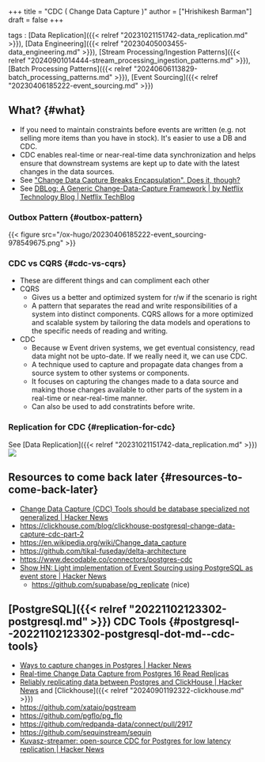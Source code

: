 +++
title = "CDC ( Change Data Capture )"
author = ["Hrishikesh Barman"]
draft = false
+++

tags
: [Data Replication]({{< relref "20231021151742-data_replication.md" >}}), [Data Engineering]({{< relref "20230405003455-data_engineering.md" >}}), [Stream Processing/Ingestion Patterns]({{< relref "20240901014444-stream_processing_ingestion_patterns.md" >}}), [Batch Processing Patterns]({{< relref "20240606113829-batch_processing_patterns.md" >}}), [Event Sourcing]({{< relref "20230406185222-event_sourcing.md" >}})


## What? {#what}

-   If you need to maintain constraints before events are written (e.g. not selling more items than you have in stock). It's easier to use a DB and CDC.
-   CDC enables real-time or near-real-time data synchronization and helps ensure that downstream systems are kept up to date with the latest changes in the data sources.
-   See ["Change Data Capture Breaks Encapsulation". Does it, though?](https://lobste.rs/s/yepcsr/change_data_capture_breaks)
-   See [DBLog: A Generic Change-Data-Capture Framework | by Netflix Technology Blog | Netflix TechBlog](https://netflixtechblog.com/dblog-a-generic-change-data-capture-framework-69351fb9099b)


### Outbox Pattern {#outbox-pattern}

{{< figure src="/ox-hugo/20230406185222-event_sourcing-978549675.png" >}}


### CDC vs CQRS {#cdc-vs-cqrs}

-   These are different things and can compliment each other
-   CQRS
    -   Gives us a better and optimized system for r/w if the scenario is right
    -   A pattern that separates the read and write responsibilities of a system into distinct components. CQRS allows for a more optimized and scalable system by tailoring the data models and operations to the specific needs of reading and writing.
-   CDC
    -   Because w Event driven systems, we get eventual consistency, read data might not be upto-date. If we really need it, we can use CDC.
    -   A technique used to capture and propagate data changes from a source system to other systems or components.
    -   It focuses on capturing the changes made to a data source and making those changes available to other parts of the system in a real-time or near-real-time manner.
    -   Can also be used to add constratints before write.


### Replication for CDC {#replication-for-cdc}

See [Data Replication]({{< relref "20231021151742-data_replication.md" >}})
![](/ox-hugo/20230406185222-event_sourcing-1535234753.png)


## Resources to come back later {#resources-to-come-back-later}

-   [Change Data Capture (CDC) Tools should be database specialized not generalized | Hacker News](https://news.ycombinator.com/item?id=41304830)
-   <https://clickhouse.com/blog/clickhouse-postgresql-change-data-capture-cdc-part-2>
-   <https://en.wikipedia.org/wiki/Change_data_capture>
-   <https://github.com/tikal-fuseday/delta-architecture>
-   <https://www.decodable.co/connectors/postgres-cdc>
-   [Show HN: Light implementation of Event Sourcing using PostgreSQL as event store | Hacker News](https://news.ycombinator.com/item?id=38084098)
    -   <https://github.com/supabase/pg_replicate> (nice)


## [PostgreSQL]({{< relref "20221102123302-postgresql.md" >}}) CDC Tools {#postgresql--20221102123302-postgresql-dot-md--cdc-tools}

-   [Ways to capture changes in Postgres | Hacker News](https://news.ycombinator.com/item?id=37610899)
-   [Real-time Change Data Capture from Postgres 16 Read Replicas](https://blog.peerdb.io/real-time-change-data-capture-from-postgres-16-read-replicas)
-   [Reliably replicating data between Postgres and ClickHouse | Hacker News](https://news.ycombinator.com/item?id=43111294) and [Clickhouse]({{< relref "20240901192322-clickhouse.md" >}})
-   <https://github.com/xataio/pgstream>
-   <https://github.com/pgflo/pg_flo>
-   <https://github.com/redpanda-data/connect/pull/2917>
-   <https://github.com/sequinstream/sequin>
-   [Kuvasz-streamer: open-source CDC for Postgres for low latency replication | Hacker News](https://news.ycombinator.com/item?id=42582203)
